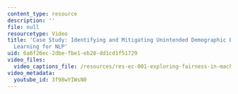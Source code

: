 ```yaml
---
content_type: resource
description: ''
file: null
resourcetype: Video
title: 'Case Study: Identifying and Mitigating Unintended Demographic Bias in Machine
  Learning for NLP'
uid: 6a6f26ec-2dbe-fbe1-eb28-dd1cd1f51729
video_files:
  video_captions_file: /resources/res-ec-001-exploring-fairness-in-machine-learning-for-international-development-spring-2020/module-four-case-studies/case-study-on-nlp/case-study-identifying-and-mitigating-unintended-demographic-bias-in-machine-learning-for-nlp/3f98wYIWsN0.vtt
video_metadata:
  youtube_id: 3f98wYIWsN0
---
```

